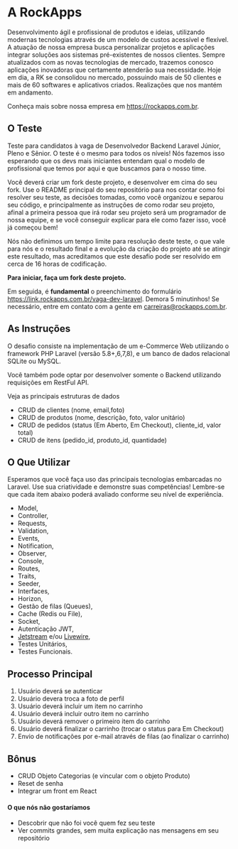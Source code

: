 # A RockApps

Desenvolvimento ágil e profissional de produtos e ideias, utilizando modernas tecnologias através de um modelo de custos acessível e flexível. A atuação de nossa empresa busca personalizar projetos e aplicações integrar soluções aos sistemas pré-existentes de nossos clientes. Sempre atualizados com as novas tecnologias de mercado, trazemos conosco aplicações inovadoras que certamente atenderão sua necessidade. Hoje em dia, a RK se consolidou no mercado, possuindo mais de 50 clientes e mais de 60 softwares e aplicativos criados. Realizações que nos mantém em andamento.

Conheça mais sobre nossa empresa em https://rockapps.com.br.


## O Teste

Teste para candidatos à vaga de Desenvolvedor Backend Laravel Júnior, Pleno e Sênior. O teste é o mesmo para todos os níveis! Nós fazemos isso esperando que os devs mais iniciantes entendam qual o modelo de profissional que temos por aqui e que buscamos para o nosso time. 

Você deverá criar um fork deste projeto, e desenvolver em cima do seu fork. Use o README principal do seu repositório para nos contar como foi resolver seu teste, as decisões tomadas, como você organizou e separou seu código, e principalmente as instruções de como rodar seu projeto, afinal a primeira pessoa que irá rodar seu projeto será um programador de nossa equipe, e se você conseguir explicar para ele como fazer isso, você já começou bem!

Nós não definimos um tempo limite para resolução deste teste, o que vale para nós e o resultado final e a evolução da criação do projeto até se atingir este resultado, mas acreditamos que este desafio pode ser resolvido em cerca de 16 horas de codificação.

**Para iniciar, faça um fork deste projeto.**

Em seguida, é **fundamental** o preenchimento do formulário https://link.rockapps.com.br/vaga-dev-laravel. Demora 5 minutinhos! Se necessário, entre em contato com a gente em carreiras@rockapps.com.br.

## As Instruções 

O desafio consiste na implementação de um e-Commerce Web utilizando o framework PHP Laravel (versão 5.8+,6,7,8), e um banco de dados relacional SQLite ou MySQL.

Você também pode optar por desenvolver somente o Backend utilizando requisições em RestFul API.




Veja as principais estruturas de dados

- CRUD de clientes (nome, email,foto)
- CRUD de produtos (nome, descrição, foto, valor unitário)
- CRUD de pedidos (status (Em Aberto, Em Checkout), cliente_id, valor total)
- CRUD de itens (pedido_id, produto_id, quantidade)

## O Que Utilizar

Esperamos que você faça uso das principais tecnologias embarcadas no Laravel. Use sua criatividade e demonstre suas competências! Lembre-se que cada item abaixo poderá avaliado conforme seu nível de experiência.

- Model,
- Controller,
- Requests,
- Validation,
- Events,
- Notification,
- Observer,
- Console,
- Routes,
- Traits,
- Seeder,
- Interfaces,
- Horizon,
- Gestão de filas (Queues),
- Cache (Redis ou File),
- Socket,
- Autenticação JWT,
- [Jetstream](https://jetstream.laravel.com/) e/ou [Livewire](https://github.com/livewire/livewire),
- Testes Unitários,
- Testes Funcionais.
 
 ## Processo Principal
 
 1. Usuário deverá se autenticar
 1. Usuário devera troca a foto de perfil
 1. Usuário deverá incluir um item no carrinho
 1. Usuário deverá incluir outro item no carrinho
 1. Usuário deverá remover o primeiro item do carrinho
 1. Usuário deverá finalizar o carrinho (trocar o status para Em Checkout)
 1. Envio de notificações por e-mail através de filas (ao finalizar o carrinho)
 
 ## Bônus
 
 - CRUD Objeto Categorias (e vincular com o objeto Produto)
 - Reset de senha
 - Integrar um front em React
 

#### O que nós não gostaríamos
- Descobrir que não foi você quem fez seu teste
- Ver commits grandes, sem muita explicação nas mensagens em seu repositório
 
